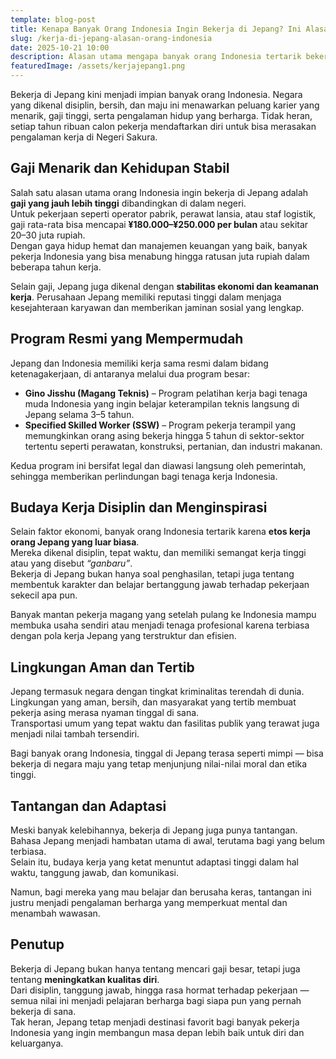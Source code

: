 ```yaml
---
template: blog-post
title: Kenapa Banyak Orang Indonesia Ingin Bekerja di Jepang? Ini Alasannya!
slug: /kerja-di-jepang-alasan-orang-indonesia
date: 2025-10-21 10:00
description: Alasan utama mengapa banyak orang Indonesia tertarik bekerja di Jepang, mulai dari gaji tinggi, budaya kerja disiplin, hingga peluang karier yang menjanjikan.
featuredImage: /assets/kerjajepang1.png
---
```


Bekerja di Jepang kini menjadi impian banyak orang Indonesia. Negara yang dikenal disiplin, bersih, dan maju ini menawarkan peluang karier yang menarik, gaji tinggi, serta pengalaman hidup yang berharga. Tidak heran, setiap tahun ribuan calon pekerja mendaftarkan diri untuk bisa merasakan pengalaman kerja di Negeri Sakura.

## Gaji Menarik dan Kehidupan Stabil

Salah satu alasan utama orang Indonesia ingin bekerja di Jepang adalah **gaji yang jauh lebih tinggi** dibandingkan di dalam negeri.  
Untuk pekerjaan seperti operator pabrik, perawat lansia, atau staf logistik, gaji rata-rata bisa mencapai **¥180.000–¥250.000 per bulan** atau sekitar 20–30 juta rupiah.  
Dengan gaya hidup hemat dan manajemen keuangan yang baik, banyak pekerja Indonesia yang bisa menabung hingga ratusan juta rupiah dalam beberapa tahun kerja.

Selain gaji, Jepang juga dikenal dengan **stabilitas ekonomi dan keamanan kerja**. Perusahaan Jepang memiliki reputasi tinggi dalam menjaga kesejahteraan karyawan dan memberikan jaminan sosial yang lengkap.

## Program Resmi yang Mempermudah

Jepang dan Indonesia memiliki kerja sama resmi dalam bidang ketenagakerjaan, di antaranya melalui dua program besar:

- **Gino Jisshu (Magang Teknis)** – Program pelatihan kerja bagi tenaga muda Indonesia yang ingin belajar keterampilan teknis langsung di Jepang selama 3–5 tahun.  
- **Specified Skilled Worker (SSW)** – Program pekerja terampil yang memungkinkan orang asing bekerja hingga 5 tahun di sektor-sektor tertentu seperti perawatan, konstruksi, pertanian, dan industri makanan.

Kedua program ini bersifat legal dan diawasi langsung oleh pemerintah, sehingga memberikan perlindungan bagi tenaga kerja Indonesia.

## Budaya Kerja Disiplin dan Menginspirasi

Selain faktor ekonomi, banyak orang Indonesia tertarik karena **etos kerja orang Jepang yang luar biasa**.  
Mereka dikenal disiplin, tepat waktu, dan memiliki semangat kerja tinggi atau yang disebut *“ganbaru”*.  
Bekerja di Jepang bukan hanya soal penghasilan, tetapi juga tentang membentuk karakter dan belajar bertanggung jawab terhadap pekerjaan sekecil apa pun.

Banyak mantan pekerja magang yang setelah pulang ke Indonesia mampu membuka usaha sendiri atau menjadi tenaga profesional karena terbiasa dengan pola kerja Jepang yang terstruktur dan efisien.

## Lingkungan Aman dan Tertib

Jepang termasuk negara dengan tingkat kriminalitas terendah di dunia.  
Lingkungan yang aman, bersih, dan masyarakat yang tertib membuat pekerja asing merasa nyaman tinggal di sana.  
Transportasi umum yang tepat waktu dan fasilitas publik yang terawat juga menjadi nilai tambah tersendiri.

Bagi banyak orang Indonesia, tinggal di Jepang terasa seperti mimpi — bisa bekerja di negara maju yang tetap menjunjung nilai-nilai moral dan etika tinggi.

## Tantangan dan Adaptasi

Meski banyak kelebihannya, bekerja di Jepang juga punya tantangan.  
Bahasa Jepang menjadi hambatan utama di awal, terutama bagi yang belum terbiasa.  
Selain itu, budaya kerja yang ketat menuntut adaptasi tinggi dalam hal waktu, tanggung jawab, dan komunikasi.

Namun, bagi mereka yang mau belajar dan berusaha keras, tantangan ini justru menjadi pengalaman berharga yang memperkuat mental dan menambah wawasan.

## Penutup

Bekerja di Jepang bukan hanya tentang mencari gaji besar, tetapi juga tentang **meningkatkan kualitas diri**.  
Dari disiplin, tanggung jawab, hingga rasa hormat terhadap pekerjaan — semua nilai ini menjadi pelajaran berharga bagi siapa pun yang pernah bekerja di sana.  
Tak heran, Jepang tetap menjadi destinasi favorit bagi banyak pekerja Indonesia yang ingin membangun masa depan lebih baik untuk diri dan keluarganya.
